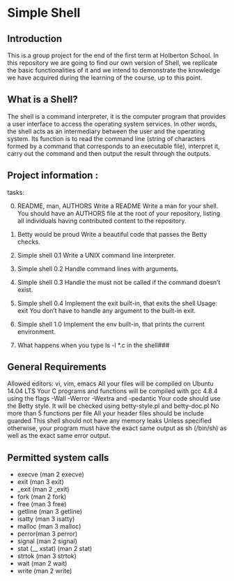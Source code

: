 # Simple Shell #

## Introduction

This is a group project for the end of the first term at Holberton School. In this repository we are going to find our own version of Shell, we replicate the basic functionalities of it and we intend to demonstrate the knowledge we have acquired during the learning of the course, up to this point.

## What is a Shell?

The shell is a command interpreter, it is the computer program that provides a user interface to access the operating system services. In other words, the shell acts as an intermediary between the user and the operating system. Its function is to read the command line (string of characters formed by a command that corresponds to an executable file), interpret it, carry out the command and then output the result through the outputs.

## Project information :
tasks:

0. README, man, AUTHORS
Write a README Write a man for your shell. You should have an AUTHORS file at the root of your repository, listing all individuals having contributed content to the repository.

1. Betty would be proud
Write a beautiful code that passes the Betty checks.

2. Simple shell 0.1
Write a UNIX command line interpreter.

3. Simple shell 0.2
Handle command lines with arguments.

4. Simple shell 0.3
Handle the must not be called if the command doesn’t exist.

5. Simple shell 0.4
Implement the exit built-in, that exits the shell Usage: exit You don’t have to handle any argument to the built-in exit.

6. Simple shell 1.0
Implement the env built-in, that prints the current environment.

7. What happens when you type ls -l *.c in the shell###

## General Requirements

Allowed editors: vi, vim, emacs
All your files will be compiled on Ubuntu 14.04 LTS
Your C programs and functions will be compiled with gcc 4.8.4 using the flags -Wall -Werror -Wextra and -pedantic
Your code should use the Betty style. It will be checked using betty-style.pl and betty-doc.pl
No more than 5 functions per file
All your header files should be include guarded
This shell should not have any memory leaks
Unless specified otherwise, your program must have the exact same output as sh (/bin/sh) as well as the exact same error output.

## Permitted system calls

- execve (man 2 execve)
- exit (man 3 exit)
- _exit (man 2 _exit)
- fork (man 2 fork)
- free (man 3 free)
- getline (man 3 getline)
- isatty (man 3 isatty)
- malloc (man 3 malloc)
- perror(man 3 perror)
- signal (man 2 signal)
- stat (__ xstat) (man 2 stat)
- strtok (man 3 strtok)
- wait (man 2 wait)
- write (man 2 write)
